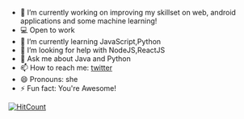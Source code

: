 
<!--
**mystica2000/mystica2000** is a ✨ _special_ ✨ repository because its `README.md` (this file) appears on your GitHub profile.
-->
- 🔭 I’m currently working on improving my skillset on web, android applications and some machine learning!
- 💻 Open to work
- 🌱 I’m currently learning JavaScript,Python
- 🤔 I’m looking for help with NodeJS,ReactJS
- 💬 Ask me about Java and Python
- 📫 How to reach me: [twitter](https://twitter.com/CuriouZmystee)
- 😄 Pronouns: she
- ⚡ Fun fact: You're Awesome!




[![HitCount](http://hits.dwyl.com/{username}/{project}.svg)](http://hits.dwyl.com/{username}/{project})

